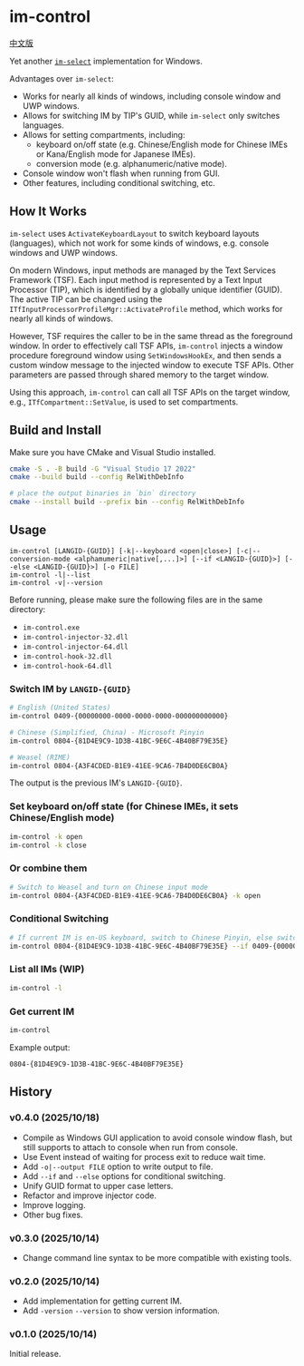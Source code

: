# im-control

[中文版](README_zh_CN.md)

Yet another [`im-select`](https://github.com/daipeihust/im-select) implementation for Windows.

Advantages over `im-select`:

- Works for nearly all kinds of windows, including console window and UWP windows.
- Allows for switching IM by TIP's GUID, while `im-select` only switches languages.
- Allows for setting compartments, including:
  - keyboard on/off state (e.g. Chinese/English mode for Chinese IMEs or Kana/English mode for Japanese IMEs).
  - conversion mode (e.g. alphanumeric/native mode).
- Console window won't flash when running from GUI.
- Other features, including conditional switching, etc.

## How It Works

`im-select` uses `ActivateKeyboardLayout` to switch keyboard layouts (languages), which not work for some kinds of windows, e.g. console windows and UWP windows.

On modern Windows, input methods are managed by the Text Services Framework (TSF). Each input method is represented by a Text Input Processor (TIP), which is identified by a globally unique identifier (GUID). The active TIP can be changed using the `ITfInputProcessorProfileMgr::ActivateProfile` method, which works for nearly all kinds of windows.

However, TSF requires the caller to be in the same thread as the foreground window. In order to effectively call TSF APIs, `im-control` injects a window procedure foreground window using `SetWindowsHookEx`, and then sends a custom window message to the injected window to execute TSF APIs. Other parameters are passed through shared memory to the target window.

Using this approach, `im-control` can call all TSF APIs on the target window, e.g., `ITfCompartment::SetValue`, is used to set compartments.

## Build and Install

Make sure you have CMake and Visual Studio installed.

```bash
cmake -S . -B build -G "Visual Studio 17 2022"
cmake --build build --config RelWithDebInfo

# place the output binaries in `bin` directory
cmake --install build --prefix bin --config RelWithDebInfo
```

## Usage

```
im-control [LANGID-{GUID}] [-k|--keyboard <open|close>] [-c|--conversion-mode <alphamumeric|native[,...]>] [--if <LANGID-{GUID}>] [--else <LANGID-{GUID}>] [-o FILE]
im-control -l|--list
im-control -v|--version
```

Before running, please make sure the following files are in the same directory:

- `im-control.exe`
- `im-control-injector-32.dll`
- `im-control-injector-64.dll`
- `im-control-hook-32.dll`
- `im-control-hook-64.dll`

### Switch IM by `LANGID-{GUID}`

```bash
# English (United States)
im-control 0409-{00000000-0000-0000-0000-000000000000}

# Chinese (Simplified, China) - Microsoft Pinyin
im-control 0804-{81D4E9C9-1D3B-41BC-9E6C-4B40BF79E35E}

# Weasel (RIME)
im-control 0804-{A3F4CDED-B1E9-41EE-9CA6-7B4D0DE6CB0A}
```

The output is the previous IM's `LANGID-{GUID}`.

### Set keyboard on/off state (for Chinese IMEs, it sets Chinese/English mode)

```bash
im-control -k open
im-control -k close
```

### Or combine them

```bash
# Switch to Weasel and turn on Chinese input mode
im-control 0804-{A3F4CDED-B1E9-41EE-9CA6-7B4D0DE6CB0A} -k open
```

### Conditional Switching

```bash
# If current IM is en-US keyboard, switch to Chinese Pinyin, else switch to Weasel
im-control 0804-{81D4E9C9-1D3B-41BC-9E6C-4B40BF79E35E} --if 0409-{00000000-0000-0000-0000-000000000000} --else 0804-{A3F4CDED-B1E9-41EE-9CA6-7B4D0DE6CB0A}
```

### List all IMs (WIP)

```bash
im-control -l
```

### Get current IM

```bash
im-control
```

Example output:

```
0804-{81D4E9C9-1D3B-41BC-9E6C-4B40BF79E35E}
```

## History

### v0.4.0 (2025/10/18)

- Compile as Windows GUI application to avoid console window flash, but still supports to attach to console when run from console.
- Use Event instead of waiting for process exit to reduce wait time.
- Add `-o|--output FILE` option to write output to file.
- Add `--if` and `--else` options for conditional switching.
- Unify GUID format to upper case letters.
- Refactor and improve injector code.
- Improve logging.
- Other bug fixes.

### v0.3.0 (2025/10/14)

- Change command line syntax to be more compatible with existing tools.

### v0.2.0 (2025/10/14)

- Add implementation for getting current IM.
- Add `-version` `--version` to show version information.

### v0.1.0 (2025/10/14)

Initial release.
